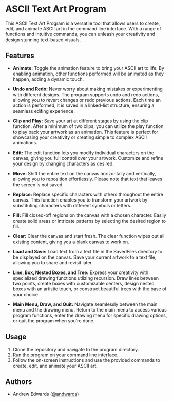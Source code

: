 # ASCII Text Art Program

This ASCII Text Art Program is a versatile tool that allows users to create, edit, and animate ASCII art in the command line interface. With a range of functions and intuitive commands, you can unleash your creativity and design stunning text-based visuals.

## Features

- **Animate:** Toggle the animation feature to bring your ASCII art to life. By enabling animation, other functions performed will be animated as they happen, adding a dynamic touch.

- **Undo and Redo:** Never worry about making mistakes or experimenting with different designs. The program supports undo and redo actions, allowing you to revert changes or redo previous actions. Each time an action is performed, it is saved in a linked-list structure, ensuring a seamless editing experience.

- **Clip and Play:** Save your art at different stages by using the clip function. After a minimum of two clips, you can utilize the play function to play back your artwork as an animation. This feature is perfect for showcasing your creativity or creating simple to complex ASCII animations.

- **Edit:** The edit function lets you modify individual characters on the canvas, giving you full control over your artwork. Customize and refine your design by changing characters as desired.

- **Move:** Shift the entire text on the canvas horizontally and vertically, allowing you to reposition effortlessly. Please note that text that leaves the screen is not saved.

- **Replace:** Replace specific characters with others throughout the entire canvas. This function enables you to transform your artwork by substituting characters with different symbols or letters.

- **Fill:** Fill closed-off regions on the canvas with a chosen character. Easily create solid areas or intricate patterns by selecting the desired region to fill.

- **Clear:** Clear the canvas and start fresh. The clear function wipes out all existing content, giving you a blank canvas to work on.

- **Load and Save:** Load text from a text file in the SavedFiles directory to be displayed on the canvas. Save your current artwork to a text file, allowing you to share and revisit later.

- **Line, Box, Nested Boxes, and Tree:** Express your creativity with specialized drawing functions utlizing recursion. Draw lines between two points, create boxes with customizable centers, design nested boxes with an artistic touch, or construct beautiful trees with the base of your choice.

- **Main Menu, Draw, and Quit:** Navigate seamlessly between the main menu and the drawing menu. Return to the main menu to access various program functions, enter the drawing menu for specific drawing options, or quit the program when you're done.

## Usage

1. Clone the repository and navigate to the program directory.
2. Run the program on your command line interface.
3. Follow the on-screen instructions and use the provided commands to create, edit, and animate your ASCII art.

## Authors

- Andrew Edwards ([@andwards](https://github.com/andwards))

